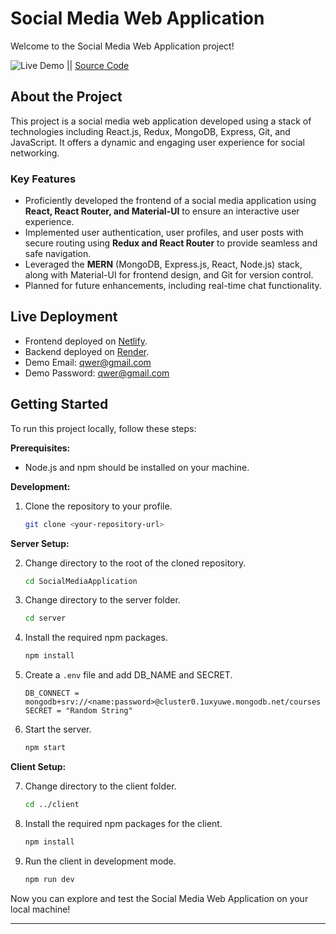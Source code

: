 # Social Media Web Application

Welcome to the Social Media Web Application project!

![Live Demo](https://ashishsarraf-sociopedia.netlify.app/) || [Source Code](https://github.com/ashishsarraf021/SocialMediaApplication)

## About the Project

This project is a social media web application developed using a stack of technologies including React.js, Redux, MongoDB, Express, Git, and JavaScript. It offers a dynamic and engaging user experience for social networking.

### Key Features

- Proficiently developed the frontend of a social media application using **React, React Router, and Material-UI** to ensure an interactive user experience.
- Implemented user authentication, user profiles, and user posts with secure routing using **Redux and React Router** to provide seamless and safe navigation.
- Leveraged the **MERN** (MongoDB, Express.js, React, Node.js) stack, along with Material-UI for frontend design, and Git for version control.
- Planned for future enhancements, including real-time chat functionality.

## Live Deployment

- Frontend deployed on [Netlify](https://ashishsarraf-sociopedia.netlify.app/).
- Backend deployed on [Render](https://social-server-oe9l.onrender.com).
- Demo Email: qwer@gmail.com
- Demo Password: qwer@gmail.com

## Getting Started

To run this project locally, follow these steps:

**Prerequisites:**

- Node.js and npm should be installed on your machine.

**Development:**

1. Clone the repository to your profile.
   ```bash
   git clone <your-repository-url>
   ```

**Server Setup:**

2. Change directory to the root of the cloned repository.
   ```bash
   cd SocialMediaApplication
   ```

3. Change directory to the server folder.
   ```bash
   cd server
   ```

4. Install the required npm packages.
   ```bash
   npm install
   ```

5. Create a `.env` file and add DB_NAME and SECRET.
   ```env
   DB_CONNECT = mongodb+srv://<name:password>@cluster0.1uxyuwe.mongodb.net/courses
   SECRET = "Random String"
   ```

6. Start the server.
   ```bash
   npm start
   ```

**Client Setup:**

7. Change directory to the client folder.
   ```bash
   cd ../client
   ```

8. Install the required npm packages for the client.
   ```bash
   npm install
   ```

9. Run the client in development mode.
   ```bash
   npm run dev
   ```



Now you can explore and test the Social Media Web Application on your local machine!

---
